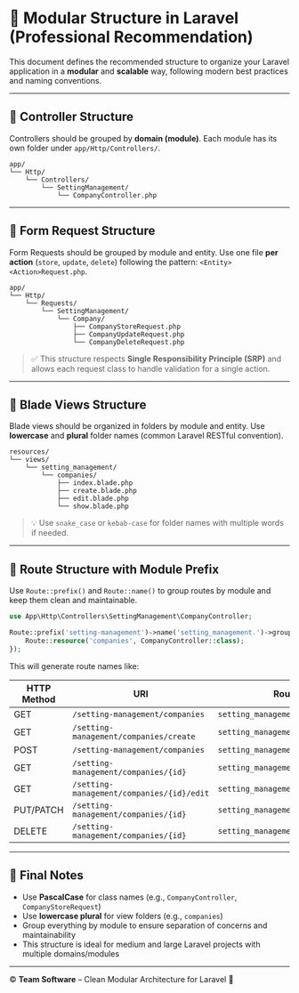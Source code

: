 # 🧱 Modular Structure in Laravel (Professional Recommendation)

This document defines the recommended structure to organize your Laravel application in a **modular** and **scalable** way, following modern best practices and naming conventions.

---

## 📁 Controller Structure

Controllers should be grouped by **domain (module)**. Each module has its own folder under `app/Http/Controllers/`.

```plaintext
app/
└── Http/
    └── Controllers/
        └── SettingManagement/
            └── CompanyController.php
```

---

## 📁 Form Request Structure

Form Requests should be grouped by module and entity. Use one file **per action** (`store`, `update`, `delete`) following the pattern: `<Entity><Action>Request.php`.

```plaintext
app/
└── Http/
    └── Requests/
        └── SettingManagement/
            └── Company/
                ├── CompanyStoreRequest.php
                ├── CompanyUpdateRequest.php
                └── CompanyDeleteRequest.php
```

> ✅ This structure respects **Single Responsibility Principle (SRP)** and allows each request class to handle validation for a single action.

---

## 📁 Blade Views Structure

Blade views should be organized in folders by module and entity. Use **lowercase** and **plural** folder names (common Laravel RESTful convention).

```plaintext
resources/
└── views/
    └── setting_management/
        └── companies/
            ├── index.blade.php
            ├── create.blade.php
            ├── edit.blade.php
            └── show.blade.php
```

> 💡 Use `snake_case` or `kebab-case` for folder names with multiple words if needed.

---

## 🔀 Route Structure with Module Prefix

Use `Route::prefix()` and `Route::name()` to group routes by module and keep them clean and maintainable.

```php
use App\Http\Controllers\SettingManagement\CompanyController;

Route::prefix('setting-management')->name('setting_management.')->group(function () {
    Route::resource('companies', CompanyController::class);
});
```

This will generate route names like:

| HTTP Method | URI                                         | Route Name                              | Action   |
|-------------|---------------------------------------------|------------------------------------------|----------|
| GET         | `/setting-management/companies`             | `setting_management.companies.index`     | index    |
| GET         | `/setting-management/companies/create`      | `setting_management.companies.create`    | create   |
| POST        | `/setting-management/companies`             | `setting_management.companies.store`     | store    |
| GET         | `/setting-management/companies/{id}`        | `setting_management.companies.show`      | show     |
| GET         | `/setting-management/companies/{id}/edit`   | `setting_management.companies.edit`      | edit     |
| PUT/PATCH   | `/setting-management/companies/{id}`        | `setting_management.companies.update`    | update   |
| DELETE      | `/setting-management/companies/{id}`        | `setting_management.companies.destroy`   | destroy  |

---

## 📌 Final Notes

- Use **PascalCase** for class names (e.g., `CompanyController`, `CompanyStoreRequest`)
- Use **lowercase plural** for view folders (e.g., `companies`)
- Group everything by module to ensure separation of concerns and maintainability
- This structure is ideal for medium and large Laravel projects with multiple domains/modules

---

©️ **Team Software** – Clean Modular Architecture for Laravel 🚀